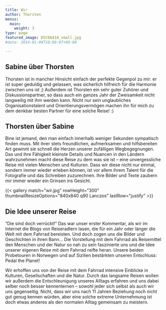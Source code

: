 ```yaml
---
title: Wir
author: Thorsten
menus: 
  main:
    weight: 3
type: page
featured_image: DSC06418_small.jpg
#date: 2014-01-04T10:00:07+00:00

---
```

## Sabine über Thorsten

Thorsten ist in mancher Hinsicht einfach der perfekte Gegenpol zu mir: er ist super geduldig und gelassen, was sicherlich hilfreich für die Harmonie zwischen uns ist ;) Außerdem ist Thorsten ein sehr guter Zuhörer und Diskussionspartner, so dass auch ein ganzes Jahr der Zweisamkeit nicht langweilig mit ihm werden kann. Nicht nur sein unglaubliches Organisationstalent und Orientierungsvermögen machen ihn für mich zu dem denkbar besten Partner für eine solche Reise! :)

## Thorsten über Sabine

Bine ist jemand, den man einfach innerhalb weniger Sekunden sympatisch finden muss. Mit ihrer stets freundlichen, aufmerksamen und hilfsbereiten Art gewinnt sie schnell die Herzen unserer zufälligen Wegbegegnungen. Das und ihre Fähigkeit kleinste Details und Nuancen in den Ländern wahrzunehmen macht diese Reise zu dem was sie ist &#8211; eine unvergessliche Reise mit vielen Menschen und Kulturen. Dass wir diese nicht nur einmal, sondern immer wieder erleben können, ist vor allem ihrem Talent für die Fotografie und das Schreiben zuzurechnen. Ihre Bilder und Texte zaubern mir immer wieder ein Grinsen ins Gesicht.

{{< gallery match="wir.jpg" rowHeight="300" thumbnailResizeOptions="840x840 q90 Lanczos" lastRow="justify" >}}

## Die Idee unserer Reise

“Die sind doch verrückt!” Das war unser erster Kommentar, als wir im Internet die Blogs von Reiseradlern lasen, die für ein Jahr oder länger die Welt mit dem Fahrrad bereisten. Und doch zogen uns die Bilder und Geschichten in ihren Bann… Die Vorstellung mit dem Fahrrad als Reisemittel den Menschen und der Natur so nah zu sein faszinierte uns und die Idee unserer eigenen Reise mit dem Fahrrad reifte heran. Unsere beiden Probetouren in Norwegen und auf Sizilien bestärkten unseren Entschluss: Pedal the Planet!

Wir erhoffen uns von der Reise mit dem Fahrrad intensive Einblicke in Kulturen, Gesellschaften und die Natur. Durch das langsame Reisen wollen wir außerdem die Entschleunigung unseres Alltags erfahren und uns dabei selber noch besser kennenlernen – sowohl jeder sich selbst als auch wir uns gegenseitig. Nicht, dass wir uns nach 11 Jahren Beziehung noch nicht gut genug kennen würden, aber eine solche extreme Unternehmung ist doch etwas anderes als den normalen Alltag gemeinsam zu meistern.